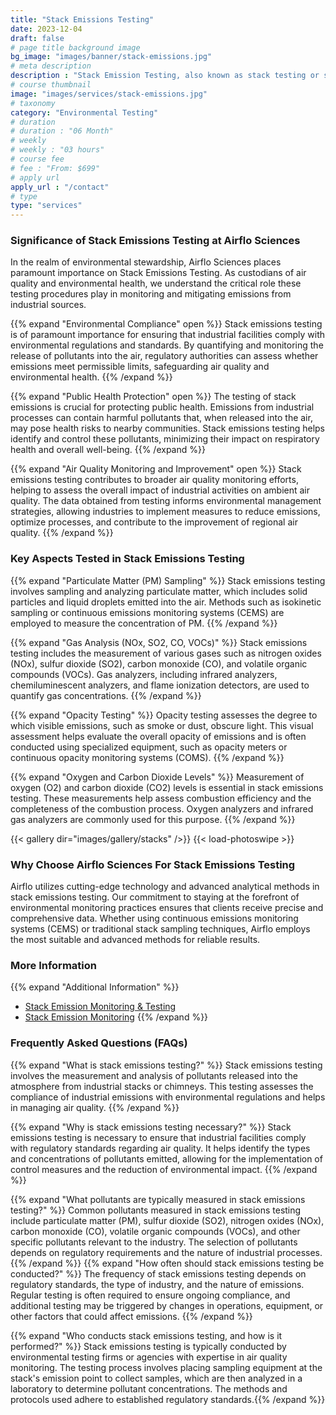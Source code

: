 ```yaml
---
title: "Stack Emissions Testing"
date: 2023-12-04
draft: false
# page title background image
bg_image: "images/banner/stack-emissions.jpg"
# meta description
description : "Stack Emission Testing, also known as stack testing or source testing, is a process that involves the collection and analysis of emissions released from industrial stacks or chimneys. The goal is to measure the quantity and composition of specific pollutants being discharged into the atmosphere. This testing is crucial for assessing compliance with environmental regulations, ensuring air quality standards, and identifying potential environmental and health risks associated with industrial emissions."
# course thumbnail
image: "images/services/stack-emissions.jpg"
# taxonomy
category: "Environmental Testing"
# duration
# duration : "06 Month"
# weekly
# weekly : "03 hours"
# course fee
# fee : "From: $699"
# apply url
apply_url : "/contact"
# type
type: "services"
---
```


### Significance of Stack Emissions Testing at Airflo Sciences
In the realm of environmental stewardship, Airflo Sciences places paramount importance on Stack Emissions Testing. As custodians of air quality and environmental health, we understand the critical role these testing procedures play in monitoring and mitigating emissions from industrial sources.

{{% expand "Environmental Compliance" open %}}
Stack emissions testing is of paramount importance for ensuring that industrial facilities comply with environmental regulations and standards. By quantifying and monitoring the release of pollutants into the air, regulatory authorities can assess whether emissions meet permissible limits, safeguarding air quality and environmental health.
{{% /expand %}}

{{% expand "Public Health Protection" open %}}
The testing of stack emissions is crucial for protecting public health. Emissions from industrial processes can contain harmful pollutants that, when released into the air, may pose health risks to nearby communities. Stack emissions testing helps identify and control these pollutants, minimizing their impact on respiratory health and overall well-being.
{{% /expand %}}

{{% expand "Air Quality Monitoring and Improvement" open %}}
Stack emissions testing contributes to broader air quality monitoring efforts, helping to assess the overall impact of industrial activities on ambient air quality. The data obtained from testing informs environmental management strategies, allowing industries to implement measures to reduce emissions, optimize processes, and contribute to the improvement of regional air quality.
{{% /expand %}}

### Key Aspects Tested in Stack Emissions Testing
{{% expand "Particulate Matter (PM) Sampling" %}}
Stack emissions testing involves sampling and analyzing particulate matter, which includes solid particles and liquid droplets emitted into the air. Methods such as isokinetic sampling or continuous emissions monitoring systems (CEMS) are employed to measure the concentration of PM.
{{% /expand %}}

{{% expand "Gas Analysis (NOx, SO2, CO, VOCs)" %}}
Stack emissions testing includes the measurement of various gases such as nitrogen oxides (NOx), sulfur dioxide (SO2), carbon monoxide (CO), and volatile organic compounds (VOCs). Gas analyzers, including infrared analyzers, chemiluminescent analyzers, and flame ionization detectors, are used to quantify gas concentrations.
{{% /expand %}}

{{% expand "Opacity Testing" %}}
Opacity testing assesses the degree to which visible emissions, such as smoke or dust, obscure light. This visual assessment helps evaluate the overall opacity of emissions and is often conducted using specialized equipment, such as opacity meters or continuous opacity monitoring systems (COMS).
{{% /expand %}}

{{% expand "Oxygen and Carbon Dioxide Levels" %}}
Measurement of oxygen (O2) and carbon dioxide (CO2) levels is essential in stack emissions testing. These measurements help assess combustion efficiency and the completeness of the combustion process. Oxygen analyzers and infrared gas analyzers are commonly used for this purpose.
{{% /expand %}}

{{< gallery dir="images/gallery/stacks" />}} {{< load-photoswipe >}}

### Why Choose Airflo Sciences For Stack Emissions Testing
Airflo utilizes cutting-edge technology and advanced analytical methods in stack emissions testing. Our commitment to staying at the forefront of environmental monitoring practices ensures that clients receive precise and comprehensive data. Whether using continuous emissions monitoring systems (CEMS) or traditional stack sampling techniques, Airflo employs the most suitable and advanced methods for reliable results.

### More Information
{{% expand "Additional Information" %}}
* [Stack Emission Monitoring & Testing](https://www.ppsthane.com/stack-emissions-monitoring-testing)
* [Stack Emission Monitoring](https://www.sgs.com/en-ke/services/stack-emission-monitoring)
{{% /expand %}}

### Frequently Asked Questions (FAQs)

{{% expand "What is stack emissions testing?" %}}
Stack emissions testing involves the measurement and analysis of pollutants released into the atmosphere from industrial stacks or chimneys. This testing assesses the compliance of industrial emissions with environmental regulations and helps in managing air quality.
{{% /expand %}}

{{% expand "Why is stack emissions testing necessary?" %}}
Stack emissions testing is necessary to ensure that industrial facilities comply with regulatory standards regarding air quality. It helps identify the types and concentrations of pollutants emitted, allowing for the implementation of control measures and the reduction of environmental impact.
{{% /expand %}}

{{% expand "What pollutants are typically measured in stack emissions testing?" %}}
Common pollutants measured in stack emissions testing include particulate matter (PM), sulfur dioxide (SO2), nitrogen oxides (NOx), carbon monoxide (CO), volatile organic compounds (VOCs), and other specific pollutants relevant to the industry. The selection of pollutants depends on regulatory requirements and the nature of industrial processes.
{{% /expand %}}
{{% expand "How often should stack emissions testing be conducted?" %}}
The frequency of stack emissions testing depends on regulatory standards, the type of industry, and the nature of emissions. Regular testing is often required to ensure ongoing compliance, and additional testing may be triggered by changes in operations, equipment, or other factors that could affect emissions.
{{% /expand %}}

{{% expand "Who conducts stack emissions testing, and how is it performed?" %}}
Stack emissions testing is typically conducted by environmental testing firms or agencies with expertise in air quality monitoring. The testing process involves placing sampling equipment at the stack's emission point to collect samples, which are then analyzed in a laboratory to determine pollutant concentrations. The methods and protocols used adhere to established regulatory standards.{{% /expand %}}
